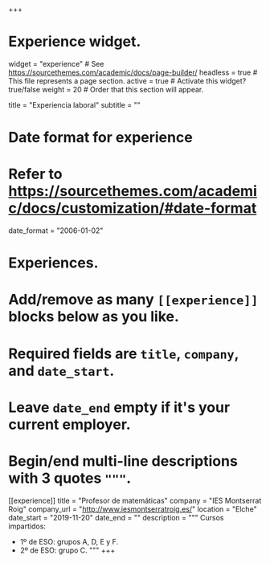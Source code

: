 +++
# Experience widget.
widget   = "experience"  # See https://sourcethemes.com/academic/docs/page-builder/
headless = true   # This file represents a page section.
active   = true  # Activate this widget? true/false
weight   = 20     # Order that this section will appear.

title = "Experiencia laboral"
subtitle = ""

# Date format for experience
#   Refer to https://sourcethemes.com/academic/docs/customization/#date-format
date_format = "2006-01-02"

# Experiences.
#   Add/remove as many `[[experience]]` blocks below as you like.
#   Required fields are `title`, `company`, and `date_start`.
#   Leave `date_end` empty if it's your current employer.
#   Begin/end multi-line descriptions with 3 quotes `"""`.
[[experience]]
  title = "Profesor de matemáticas"
  company = "IES Montserrat Roig"
  company_url = "http://www.iesmontserratroig.es/"
  location = "Elche"
  date_start = "2019-11-20"
  date_end = ""
  description = """
  Cursos impartidos:
  
  * 1º de ESO: grupos A, D, E y F.
  * 2º de ESO: grupo C.
  """
+++
